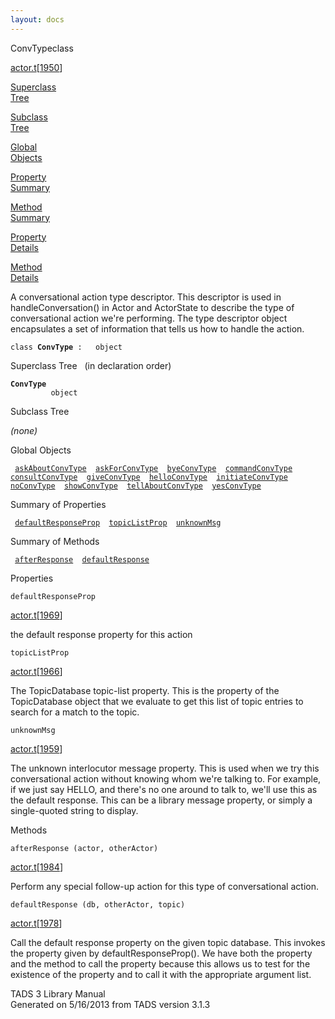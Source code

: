 ```yaml
---
layout: docs
---
```

<span class="title">ConvType</span><span class="type">class</span>

[actor.t](../file/actor.t.html)\[[1950](../source/actor.t.html#1950)\]

[Superclass  
Tree](#_SuperClassTree_)

[Subclass  
Tree](#_SubClassTree_)

[Global  
Objects](#_ObjectSummary_)

[Property  
Summary](#_PropSummary_)

[Method  
Summary](#_MethodSummary_)

[Property  
Details](#_Properties_)

[Method  
Details](#_Methods_)

<div class="fdesc">

A conversational action type descriptor. This descriptor is used in
handleConversation() in Actor and ActorState to describe the type of
conversational action we're performing. The type descriptor object
encapsulates a set of information that tells us how to handle the
action.

`class `**`ConvType`**` :   object`

</div>

<span id="_SuperClassTree_"></span>

<div class="mjhd">

<span class="hdln">Superclass Tree</span>   (in declaration order)

</div>

**`ConvType`**  
`         object`  
<span id="_SubClassTree_"></span>

<div class="mjhd">

<span class="hdln">Subclass Tree</span>  

</div>

*(none)* <span id="_ObjectSummary_"></span>

<div class="mjhd">

<span class="hdln">Global Objects</span>  

</div>

` `[`askAboutConvType`](../object/askAboutConvType.html)`  `[`askForConvType`](../object/askForConvType.html)`  `[`byeConvType`](../object/byeConvType.html)`  `[`commandConvType`](../object/commandConvType.html)`  `[`consultConvType`](../object/consultConvType.html)`  `[`giveConvType`](../object/giveConvType.html)`  `[`helloConvType`](../object/helloConvType.html)`  `[`initiateConvType`](../object/initiateConvType.html)`  `[`noConvType`](../object/noConvType.html)`  `[`showConvType`](../object/showConvType.html)`  `[`tellAboutConvType`](../object/tellAboutConvType.html)`  `[`yesConvType`](../object/yesConvType.html)`  `
<span id="_PropSummary_"></span>

<div class="mjhd">

<span class="hdln">Summary of Properties</span>  

</div>

` `[`defaultResponseProp`](#defaultResponseProp)`  `[`topicListProp`](#topicListProp)`  `[`unknownMsg`](#unknownMsg)`  `

<span id="_MethodSummary_"></span>

<div class="mjhd">

<span class="hdln">Summary of Methods</span>  

</div>

` `[`afterResponse`](#afterResponse)`  `[`defaultResponse`](#defaultResponse)`  `

<span id="_Properties_"></span>

<div class="mjhd">

<span class="hdln">Properties</span>  

</div>

<span id="defaultResponseProp"></span>

`defaultResponseProp`

[actor.t](../file/actor.t.html)\[[1969](../source/actor.t.html#1969)\]

<div class="desc">

the default response property for this action

</div>

<span id="topicListProp"></span>

`topicListProp`

[actor.t](../file/actor.t.html)\[[1966](../source/actor.t.html#1966)\]

<div class="desc">

The TopicDatabase topic-list property. This is the property of the
TopicDatabase object that we evaluate to get this list of topic entries
to search for a match to the topic.

</div>

<span id="unknownMsg"></span>

`unknownMsg`

[actor.t](../file/actor.t.html)\[[1959](../source/actor.t.html#1959)\]

<div class="desc">

The unknown interlocutor message property. This is used when we try this
conversational action without knowing whom we're talking to. For
example, if we just say HELLO, and there's no one around to talk to,
we'll use this as the default response. This can be a library message
property, or simply a single-quoted string to display.

</div>

<span id="_Methods_"></span>

<div class="mjhd">

<span class="hdln">Methods</span>  

</div>

<span id="afterResponse"></span>

`afterResponse (actor, otherActor)`

[actor.t](../file/actor.t.html)\[[1984](../source/actor.t.html#1984)\]

<div class="desc">

Perform any special follow-up action for this type of conversational
action.

</div>

<span id="defaultResponse"></span>

`defaultResponse (db, otherActor, topic)`

[actor.t](../file/actor.t.html)\[[1978](../source/actor.t.html#1978)\]

<div class="desc">

Call the default response property on the given topic database. This
invokes the property given by defaultResponseProp(). We have both the
property and the method to call the property because this allows us to
test for the existence of the property and to call it with the
appropriate argument list.

</div>

<div class="ftr">

TADS 3 Library Manual  
Generated on 5/16/2013 from TADS version 3.1.3

</div>
